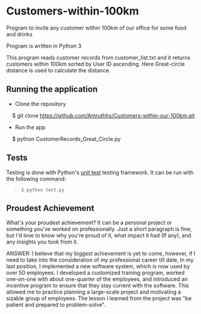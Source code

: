 # Customers-within-100km
Program to invite any customer within 100km of our office for some food and drinks

Program is written in Python 3

This program reads customer records from customer_list.txt and it returns customers within 100km sorted by User ID ascending.
Here Great-circle distance is used to calculate the distance.

## Running the application 

* Clone the repository
>
    $ git clone https://github.com/Amruthhs/Customers-within-our-100km.git

* Run the app
>
    $ python CustomerRecords_Great_Circle.py

## Tests
Testing is done with Python's [unit test](https://docs.python.org/3/library/unittest.html#module-unittest) testing framework. It can be run with the following command:
>     $ python test.py

## Proudest Achievement
What's your proudest achievement? It can be a personal project or something you've worked on professionally. Just a short paragraph is fine, but I'd love to know why you're proud of it, what impact it had (If any), and any insights you took from it.

ANSWER: I believe that my biggest achievement is yet to come, however, if I need to take into the consideration of my professional career till date, 
In my last position, I implemented a new software system, which is now used by over 50 employees. I developed a customized training program, worked one-on-one with about one-quarter of the employees, and introduced an incentive program to ensure that they stay current with the software. This allowed me to practice planning a large-scale project and motivating a sizable group of employees. The lesson I learned from the project was "be patient and prepared to problem-solve".